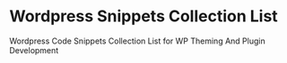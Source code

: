 # Wordpress Snippets Collection List
Wordpress Code Snippets Collection List for WP Theming And Plugin Development
